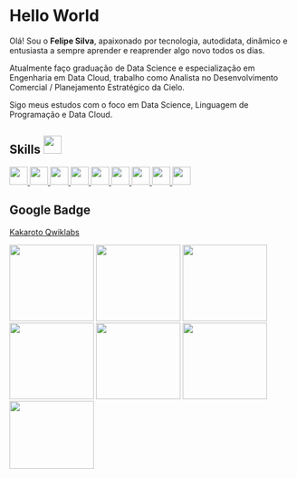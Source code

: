 <h1>Hello World</h1>


<p>Ol&aacute;! Sou o <strong>Felipe Silva</strong>, apaixonado por tecnologia, autodidata, din&acirc;mico e entusiasta a sempre aprender e reaprender algo novo todos os dias.</p>
<p>Atualmente fa&ccedil;o gradua&ccedil;&atilde;o de Data Science e especializa&ccedil;&atilde;o em Engenharia em Data Cloud, trabalho como Analista no Desenvolvimento Comercial / Planejamento Estrat&eacute;gico da Cielo.</p>
<p>Sigo meus estudos com o foco em Data Science, Linguagem de Programa&ccedil;&atilde;o e Data Cloud.</p>

<h2> Skills <img src = "https://media2.giphy.com/media/QssGEmpkyEOhBCb7e1/giphy.gif?cid=ecf05e47a0n3gi1bfqntqmob8g9aid1oyj2wr3ds3mg700bl&rid=giphy.gif" width = 32px> </h2>
<a href= https://github.com/Kaakaroto?tab=repositories&q=&type=&language=python&sort= > <img width ='32px' src ='https://raw.githubusercontent.com/rahulbanerjee26/githubAboutMeGenerator/main/icons/python.svg'> </a>
<a href= https://github.com/Kaakaroto?tab=repositories&q=&type=&language=pytorch&sort= > <img width ='32px' src ='https://raw.githubusercontent.com/rahulbanerjee26/githubAboutMeGenerator/main/icons/pytorch.svg'> </a>
<a href= https://github.com/Kaakaroto?tab=repositories&q=&type=&language=android&sort= > <img width ='32px' src ='https://raw.githubusercontent.com/rahulbanerjee26/githubAboutMeGenerator/main/icons/android.svg'> </a>
<a href= https://github.com/Kaakaroto?tab=repositories&q=&type=&language=azure&sort= > <img width ='32px' src ='https://raw.githubusercontent.com/rahulbanerjee26/githubAboutMeGenerator/main/icons/azure.svg'> </a>
<a href= https://github.com/Kaakaroto?tab=repositories&q=&type=&language=bootstrap&sort= > <img width ='32px' src ='https://raw.githubusercontent.com/rahulbanerjee26/githubAboutMeGenerator/main/icons/bootstrap.svg'> </a>
<a href= https://github.com/Kaakaroto?tab=repositories&q=&type=&language=discord&sort= > <img width ='32px' src ='https://raw.githubusercontent.com/rahulbanerjee26/githubAboutMeGenerator/main/icons/discord.svg'> </a>
<a href= https://github.com/Kaakaroto?tab=repositories&q=&type=&language=blogger&sort= > <img width ='32px' src ='https://raw.githubusercontent.com/rahulbanerjee26/githubAboutMeGenerator/main/icons/blogger.svg'> </a>
<a href= https://github.com/Kaakaroto?tab=repositories&q=&type=&language=google&sort= > <img width ='32px' src ='https://raw.githubusercontent.com/rahulbanerjee26/githubAboutMeGenerator/main/icons/google.svg'> </a>
<a href= https://github.com/Kaakaroto?tab=repositories&q=&type=&language=linux&sort= > <img width ='32px' src ='https://raw.githubusercontent.com/rahulbanerjee26/githubAboutMeGenerator/main/icons/linux.svg'> </a>

<h2>Google Badge</h2>
<p style="text-align: left;"><a href="https://www.qwiklabs.com/public_profiles/b90e6d95-ef58-45a6-bfeb-9f6b5af5448a">Kakaroto Qwiklabs</a></p>
<p><img src="https://cdn.qwiklabs.com/eDNTrtKj%2BqMfiuhqn6nA8quJGgcjTNHN%2F%2BTmpqIn0Sc%3D" width="149" height="135" /> <img src="https://cdn.qwiklabs.com/znPFC7VEHnvvrQzRpryh2sUTnfeIluXXbbyrj9oFSD0%3D" alt="" width="149" height="135" /> <img src="https://cdn.qwiklabs.com/%2Ba%2BLfd1vxwXnr5ZOOv6ikKOE0QDqy62aV21r0l4b4ks%3D" alt="" width="149" height="135" /><img src="https://cdn.qwiklabs.com/d8GQx%2FM2wXW44CgxdyBWoc3dGdNpgLQMN1bFvePgZPA%3D" alt="" width="149" height="135" /> <img src="https://cdn.qwiklabs.com/KKo25c6cDv5W1cfAH%2BA3bUTAb3yWJwePovj3iDvmI8Q%3D" alt="" width="149" height="135" /> <img src="https://cdn.qwiklabs.com/Cbalaga6hDfK24%2FP3qKUmSNiXOY1aHbsnj2nRETk4Cg%3D" alt="" width="149" height="135" /><img src="https://cdn.qwiklabs.com/JpdCP3HGjEm%2FDqv9WCJ%2ByQGJo%2FmRiWtVruq%2Bkivi8s0%3D" width="149" height="120" />&nbsp;</p>
<p>&nbsp;</p>
